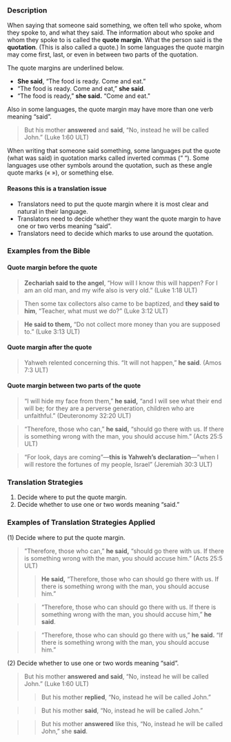 


### Description

When saying that someone said something, we often tell who spoke, whom they spoke to, and what they said. The information about who spoke and whom they spoke to is called the **quote margin**. What the person said is the **quotation**. (This is also called a quote.) In some languages the quote margin may come first, last, or even in between two parts of the quotation.

The quote margins are underlined below.

* **She said**, “The food is ready. Come and eat.”
* “The food is ready. Come and eat,” **she said**.
* “The food is ready,” **she said.** “Come and eat."

Also in some languages, the quote margin may have more than one verb meaning “said”.

> But his mother **answered** and **said**, “No, instead he will be called John.” (Luke 1:60 ULT)

When writing that someone said something, some languages put the quote (what was said) in quotation marks called inverted commas (“ “). Some languages use other symbols around the quotation, such as these angle quote marks (« »), or something else.

#### Reasons this is a translation issue

* Translators need to put the quote margin where it is most clear and natural in their language.
* Translators need to decide whether they want the quote margin to have one or two verbs meaning “said”.
* Translators need to decide which marks to use around the quotation.

### Examples from the Bible

#### Quote margin before the quote

> **Zechariah said to the angel**, “How will I know this will happen? For I am an old man, and my wife also is very old.” (Luke 1:18 ULT)
  
> Then some tax collectors also came to be baptized, and **they said to him**, “Teacher, what must we do?” (Luke 3:12 ULT) 
  
> **He said to them,** “Do not collect more money than you are supposed to.” (Luke 3:13 ULT)

#### Quote margin after the quote

> Yahweh relented concerning this. “It will not happen,” **he said**. (Amos 7:3 ULT)

#### Quote margin between two parts of the quote

> “I will hide my face from them,” **he said,** “and I will see what their end will be; for they are a perverse generation, children who are unfaithful.” (Deuteronomy 32:20 ULT)
  
> “Therefore, those who can,” **he said,** “should go there with us. If there is something wrong with the man, you should accuse him.” (Acts 25:5 ULT) 
  
> “For look, days are coming”—**this is Yahweh’s declaration**—”when I will restore the fortunes of my people, Israel” (Jeremiah 30:3 ULT)


### Translation Strategies

1. Decide where to put the quote margin.
1. Decide whether to use one or two words meaning “said.”

### Examples of Translation Strategies Applied

(1) Decide where to put the quote margin.

> ”Therefore, those who can,” **he said,** “should go there with us. If there is something wrong with the man, you should accuse him.” (Acts 25:5 ULT)  
>> **He said,** “Therefore, those who can should go there with us. If there is something wrong with the man, you should accuse him.”
  
>> “Therefore, those who can should go there with us. If there is something wrong with the man, you should accuse him,” **he said**.
  
>> “Therefore, those who can should go there with us,” **he said.** “If there is something wrong with the man, you should accuse him.”

(2) Decide whether to use one or two words meaning “said”.

> But his mother **answered and said**, “No, instead he will be called John.” (Luke 1:60 ULT)  
>> But his mother **replied**, “No, instead he will be called John.”
  
>> But his mother **said**, “No, instead he will be called John.”
  
>> But his mother **answered** like this, “No, instead he will be called John,” she **said**.


